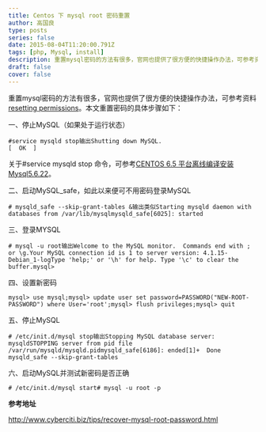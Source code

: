 ```yaml
---
title: Centos 下 mysql root 密码重置
author: 高国良
type: posts
series: false
date: 2015-08-04T11:20:00.791Z
tags: [php, Mysql, install]
description: 重置mysql密码的方法有很多，官网也提供了很方便的快捷操作办法，可参考资料resetting permissions。本文重置密码的具体步骤如下：一、停止MySQL（如果处于运行状态）#service mysqld stop输出Shutting down MySQL. ...
draft: false 
cover: false
---
```


重置mysql密码的方法有很多，官网也提供了很方便的快捷操作办法，可参考资料[resetting permissions](https://dev.mysql.com/doc/refman/5.5/en/resetting-permissions.html)。本文重置密码的具体步骤如下：

一、停止MySQL（如果处于运行状态）

```
#service mysqld stop输出Shutting down MySQL.                                       [  OK  ]
```

关于#service mysqld stop 命令，可参考[CENTOS 6.5 平台离线编译安装 Mysql5.6.22](http://www.cnblogs.com/leonkao/p/4369416.html)。

二、启动MySQL\_safe，如此以来便可不用密码登录MySQL

```
# mysqld_safe --skip-grant-tables &输出类似Starting mysqld daemon with databases from /var/lib/mysqlmysqld_safe[6025]: started
```

三、登录MYSQL

```
# mysql -u root输出Welcome to the MySQL monitor.  Commands end with ; or \g.Your MySQL connection id is 1 to server version: 4.1.15-Debian_1-logType 'help;' or '\h' for help. Type '\c' to clear the buffer.mysql>
```

四、设置新密码

```
mysql> use mysql;mysql> update user set password=PASSWORD("NEW-ROOT-PASSWORD") where User='root';mysql> flush privileges;mysql> quit
```

五、停止MySQL

```
# /etc/init.d/mysql stop输出Stopping MySQL database server: mysqldSTOPPING server from pid file /var/run/mysqld/mysqld.pidmysqld_safe[6186]: ended[1]+  Done                    mysqld_safe --skip-grant-tables
```

六、启动MySQL并测试新密码是否正确

```
# /etc/init.d/mysql start# mysql -u root -p
```

**参考地址**

http://www.cyberciti.biz/tips/recover-mysql-root-password.html
